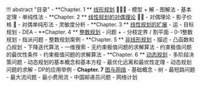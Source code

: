 
!!! abstract "目录"
    - **Chapter. 1 ** [线形规划](./Chapter1.md) 🌟🌟🌟
        - 模型 + 解
        - 图解法
        - 基本定理
        - 单纯性法
    - **Chapter. 2 ** [线性规划的对偶理论](./Chapter2.md) 🌟🌟
        - 对偶理论
        - 影子价格 🤯
        - 对偶单纯形法
        - 灵敏度分析
    - **Chapter. 3 ** [线性规划的扩展](./Chapter3.md)
        - 运
        - 目标规划
        - DEA
    - **Chapter. 4 ** [整数规划](./Chapter4.md)
        - 问题 +
        - 分枝定界 / 割平面
        - 0-1整数规划
        - 指派问题
        - 整数规划案例
    - **Chapter. 5 ** [非线形规划](./Chapter5.md)
        - 描述 
        - 凸函数和凸规划
        - 下降迭代算法
        - 一维搜索
        - 无约束极值问题的求解算法
        - 约束极值问题的最优性条件
        - 约束极值问题的求解算法
    - **Chapter. 6 ** [动态规划](./Chapter1.md)
        - 多阶段决策问题
        - 动态规划的基本概念和基本方程
        - 最优化远离和最优性定理
        - 动态规划问题的求解
        - DP的应用举例
    - **Chapter. 7** [图与网络](./Chapter1.md)
        - 基础概念
        - 树
        - 最短路问题
        - 最大流问题
        - 最小费用流
        - 中国邮递员问题
        - 网络计划




